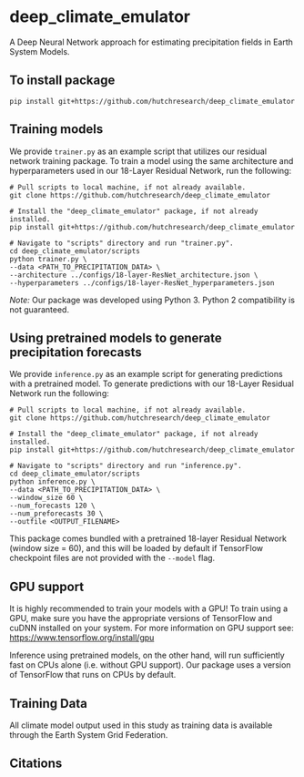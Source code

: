 # deep_climate_emulator

A Deep Neural Network approach for estimating precipitation fields in Earth
System Models.

## To install package
```pip install git+https://github.com/hutchresearch/deep_climate_emulator```

## Training models
We provide ```trainer.py``` as an example script that utilizes our residual network training 
package. To train a model using the same architecture and hyperparameters used in our 18-Layer 
Residual Network, run the following:

```
# Pull scripts to local machine, if not already available.
git clone https://github.com/hutchresearch/deep_climate_emulator 

# Install the "deep_climate_emulator" package, if not already installed.
pip install git+https://github.com/hutchresearch/deep_climate_emulator

# Navigate to "scripts" directory and run "trainer.py".
cd deep_climate_emulator/scripts
python trainer.py \
--data <PATH_TO_PRECIPITATION_DATA> \
--architecture ../configs/18-layer-ResNet_architecture.json \
--hyperparameters ../configs/18-layer-ResNet_hyperparameters.json
```

_Note:_ Our package was developed using Python 3. Python 2 compatibility is not 
guaranteed.

## Using pretrained models to generate precipitation forecasts
We provide ```inference.py``` as an example script for generating predictions with 
a pretrained model. To generate predictions with our 18-Layer Residual Network run 
the following:

```
# Pull scripts to local machine, if not already available.
git clone https://github.com/hutchresearch/deep_climate_emulator 

# Install the "deep_climate_emulator" package, if not already installed.
pip install git+https://github.com/hutchresearch/deep_climate_emulator

# Navigate to "scripts" directory and run "inference.py".
cd deep_climate_emulator/scripts
python inference.py \
--data <PATH_TO_PRECIPITATION_DATA> \
--window_size 60 \
--num_forecasts 120 \
--num_preforecasts 30 \
--outfile <OUTPUT_FILENAME>
```

This package comes bundled with a pretrained 18-layer Residual Network (window
size = 60), and this will be loaded by default if TensorFlow checkpoint files
are not provided with the `--model` flag.

## GPU support

It is highly recommended to train your models with a GPU! To train using a GPU,
make sure you have the appropriate versions of TensorFlow and cuDNN installed on
your system. For more information on GPU support see:
<https://www.tensorflow.org/install/gpu>

Inference using pretrained models, on the other hand, will run sufficiently fast
on CPUs alone (i.e. without GPU support). Our package uses a version of
TensorFlow that runs on CPUs by default.

## Training Data
All climate model output used in this study as training data is available through 
the Earth System Grid Federation.

## Citations
